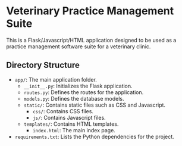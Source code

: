 # Veterinary Practice Management Suite

This is a Flask/Javascript/HTML application designed to be used as a practice management software suite for a veterinary clinic.

## Directory Structure

- `app/`: The main application folder.
  - `__init__.py`: Initializes the Flask application.
  - `routes.py`: Defines the routes for the application.
  - `models.py`: Defines the database models.
  - `static/`: Contains static files such as CSS and Javascript.
    - `css/`: Contains CSS files.
    - `js/`: Contains Javascript files.
  - `templates/`: Contains HTML templates.
    - `index.html`: The main index page.
- `requirements.txt`: Lists the Python dependencies for the project.
